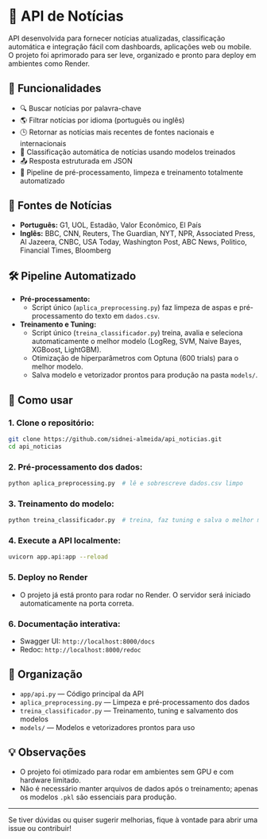# 📰 API de Notícias

API desenvolvida para fornecer notícias atualizadas, classificação automática e integração fácil com dashboards, aplicações web ou mobile. O projeto foi aprimorado para ser leve, organizado e pronto para deploy em ambientes como Render.

## 🚀 Funcionalidades

- 🔍 Buscar notícias por palavra-chave
- 🌎 Filtrar notícias por idioma (português ou inglês)
- 🕒 Retornar as notícias mais recentes de fontes nacionais e internacionais
- 🤖 Classificação automática de notícias usando modelos treinados
- 📤 Resposta estruturada em JSON
- 🔄 Pipeline de pré-processamento, limpeza e treinamento totalmente automatizado

## 📰 Fontes de Notícias

- **Português:** G1, UOL, Estadão, Valor Econômico, El País
- **Inglês:** BBC, CNN, Reuters, The Guardian, NYT, NPR, Associated Press, Al Jazeera, CNBC, USA Today, Washington Post, ABC News, Politico, Financial Times, Bloomberg

## 🛠️ Pipeline Automatizado

- **Pré-processamento:**
  - Script único (`aplica_preprocessing.py`) faz limpeza de aspas e pré-processamento do texto em `dados.csv`.
- **Treinamento e Tuning:**
  - Script único (`treina_classificador.py`) treina, avalia e seleciona automaticamente o melhor modelo (LogReg, SVM, Naive Bayes, XGBoost, LightGBM).
  - Otimização de hiperparâmetros com Optuna (600 trials) para o melhor modelo.
  - Salva modelo e vetorizador prontos para produção na pasta `models/`.

## 🔧 Como usar

### 1. Clone o repositório:
```bash
git clone https://github.com/sidnei-almeida/api_noticias.git
cd api_noticias
```

### 2. Pré-processamento dos dados:
```bash
python aplica_preprocessing.py  # lê e sobrescreve dados.csv limpo
```

### 3. Treinamento do modelo:
```bash
python treina_classificador.py  # treina, faz tuning e salva o melhor modelo
```

### 4. Execute a API localmente:
```bash
uvicorn app.api:app --reload
```

### 5. Deploy no Render
- O projeto já está pronto para rodar no Render. O servidor será iniciado automaticamente na porta correta.

### 6. Documentação interativa:
- Swagger UI: `http://localhost:8000/docs`
- Redoc: `http://localhost:8000/redoc`

## 📁 Organização
- `app/api.py` — Código principal da API
- `aplica_preprocessing.py` — Limpeza e pré-processamento dos dados
- `treina_classificador.py` — Treinamento, tuning e salvamento dos modelos
- `models/` — Modelos e vetorizadores prontos para uso

## 💡 Observações
- O projeto foi otimizado para rodar em ambientes sem GPU e com hardware limitado.
- Não é necessário manter arquivos de dados após o treinamento; apenas os modelos `.pkl` são essenciais para produção.

---

Se tiver dúvidas ou quiser sugerir melhorias, fique à vontade para abrir uma issue ou contribuir!
